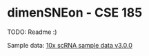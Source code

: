 # dimenSNEon - CSE 185
TODO: Readme :)

Sample data: [10x scRNA sample data v3.0.0](https://support.10xgenomics.com/single-cell-gene-expression/datasets/3.0.0/pbmc_10k_v3?)